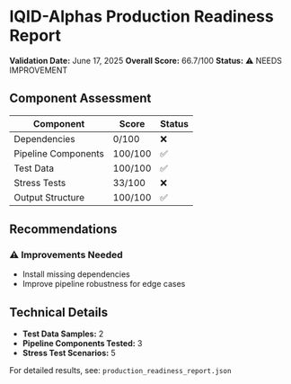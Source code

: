 # IQID-Alphas Production Readiness Report

**Validation Date:** June 17, 2025
**Overall Score:** 66.7/100
**Status:** ⚠️ NEEDS IMPROVEMENT

## Component Assessment

| Component | Score | Status |
|-----------|--------|---------|
| Dependencies | 0/100 | ❌ |
| Pipeline Components | 100/100 | ✅ |
| Test Data | 100/100 | ✅ |
| Stress Tests | 33/100 | ❌ |
| Output Structure | 100/100 | ✅ |

## Recommendations

### ⚠️ Improvements Needed

- Install missing dependencies
- Improve pipeline robustness for edge cases

## Technical Details

- **Test Data Samples:** 2
- **Pipeline Components Tested:** 3
- **Stress Test Scenarios:** 5

For detailed results, see: `production_readiness_report.json`
